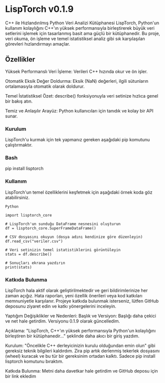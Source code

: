 # LispTorch v0.1.9
C++ ile Hızlandırılmış Python Veri Analizi Kütüphanesi
LispTorch, Python'un kullanım kolaylığını C++'ın yüksek performansıyla birleştirerek büyük veri setlerini işlemek için tasarlanmış basit ama güçlü bir kütüphanedir. Bu proje, veri okuma, ön işleme ve temel istatistiksel analiz gibi sık karşılaşılan görevleri hızlandırmayı amaçlar.

## Özellikler
Yüksek Performanslı Veri İşleme: Verileri C++ hızında okur ve ön işler.

Otomatik Eksik Değer Doldurma: Eksik (NaN) değerleri, ilgili sütunların ortalamasıyla otomatik olarak doldurur.

Temel İstatistiksel Özet: describe() fonksiyonuyla veri setinize hızlıca genel bir bakış atın.

Temiz ve Anlaşılır Arayüz: Python kullanıcıları için tanıdık ve kolay bir API sunar.

### Kurulum
LispTorch'u kurmak için tek yapmanız gereken aşağıdaki pip komutunu çalıştırmaktır.

### Bash

pip install lisptorch

### Kullanım
LispTorch'un temel özelliklerini keşfetmek için aşağıdaki örnek koda göz atabilirsiniz.
```
Python

import lisptorch_core

# LispTorch'un sunduğu DataFrame nesnesini oluşturun
df = lisptorch_core.SuperFrameDataFrame()

# CSV dosyasını okuyun (dosya adını kendinize göre düzenleyin)
df.read_csv("veriler.csv")

# Veri setinizin temel istatistiklerini görüntüleyin
stats = df.describe()

# Sonuçları ekrana yazdırın
print(stats)
```
### Katkıda Bulunma
LispTorch hala aktif olarak geliştirilmektedir ve geri bildirimlerinize her zaman açığız. Hata raporları, yeni özellik önerileri veya kod katkıları memnuniyetle karşılanır. Projeye katkıda bulunmak isterseniz, lütfen GitHub deposunu ziyaret edin ve katkı yönergelerini inceleyin.

Yaptığım Değişiklikler ve Nedenleri:
Başlık ve Versiyon: Başlığı daha çekici ve net hale getirdim. Versiyonu 0.1.9 olarak güncelledim.

Açıklama: "LispTorch, C++'ın yüksek performansıyla Python'un kolaylığını birleştiren bir kütüphanedir..." şeklinde daha akıcı bir giriş yazdım.

Kurulum: "Öncelikle C++ derleyicinizin kurulu olduğundan emin olun" gibi gereksiz teknik bilgileri kaldırdım. Zira pip artık derlenmiş tekerlek dosyasını (wheel) kuracak ve bu tür bir gereksinim ortadan kalktı. Sadece pip install lisptorch komutunu bıraktım.

Katkıda Bulunma: Metni daha davetkar hale getirdim ve GitHub deposu için bir link ekledim
